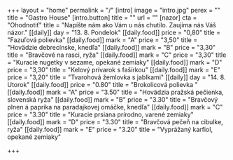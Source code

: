 +++
layout = "home"
permalink = "/"
[intro]
image = "intro.jpg"
perex = ""
title = "Gastro House"
[intro.button]
title = ""
url = ""
[nazor]
cta = "Ohodnotiť"
title = "Napíšte nám ako Vám u nás chutilo. Zaujíma nás Váš názor."
[[daily]]
day = "13. 8. Pondelok"
[[daily.food]]
price = "0,80"
title = "Fazuľová polievka"
[[daily.food]]
mark = "A"
price = "3,50"
title = "Hovädzie debrecínske, knedľa"
[[daily.food]]
mark = "B"
price = "3,30"
title = "Bravčové na rasci, ryža"
[[daily.food]]
mark = "C"
price = "3,30"
title = "Kuracie nugetky v sezame, opekané zemiaky"
[[daily.food]]
mark = "D"
price = "3,30"
title = "Kelový prívarok s fašírkou"
[[daily.food]]
mark = "E"
price = "3,20"
title = "Tvarohová žemlovka s jablkami"
[[daily]]
day = "14. 8. Utorok"
[[daily.food]]
price = "0.80"
title = "Brokolicová polievka "
[[daily.food]]
mark = "A"
price = "3.50"
title = "Hovädzia pražská pečienka, slovenská ryža"
[[daily.food]]
mark = "B"
price = "3.30"
title = "Bravčový plnen á paprika na paradajkovej omáčke, knedľa"
[[daily.food]]
mark = "C"
price = "3.30"
title = "Kuracie prsiana prírodno, varené zemiaky"
[[daily.food]]
mark = "D"
price = "3.30"
title = "Bravčová pečeň na cibulke, ryža"
[[daily.food]]
mark = "E"
price = "3.20"
title = "Vyprážaný karfiol, opekané zemiaky"

+++
